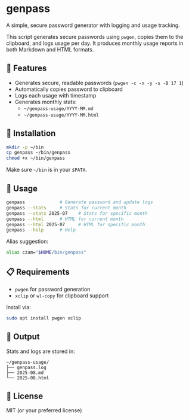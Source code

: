 # genpass

A simple, secure password generator with logging and usage tracking.

This script generates secure passwords using `pwgen`, copies them to the clipboard, and logs usage per day. It produces monthly usage reports in both Markdown and HTML formats.

## 🔐 Features

- Generates secure, readable passwords (`pwgen -c -n -y -s -B 17 1`)
- Automatically copies password to clipboard
- Logs each usage with timestamp
- Generates monthly stats:
  - `~/genpass-usage/YYYY-MM.md`
  - `~/genpass-usage/YYYY-MM.html`

## 🚀 Installation

```bash
mkdir -p ~/bin
cp genpass ~/bin/genpass
chmod +x ~/bin/genpass
```

Make sure `~/bin` is in your `$PATH`.

## 🧪 Usage

```bash
genpass             # Generate password and update logs
genpass --stats     # Stats for current month
genpass --stats 2025-07    # Stats for specific month
genpass --html      # HTML for current month
genpass --html 2025-07     # HTML for specific month
genpass --help      # Help
```

Alias suggestion:

```bash
alias czam="$HOME/bin/genpass"
```

## 📋 Requirements

- `pwgen` for password generation
- `xclip` or `wl-copy` for clipboard support

Install via:

```bash
sudo apt install pwgen xclip
```

## 📁 Output

Stats and logs are stored in:

```
~/genpass-usage/
├── genpass.log
├── 2025-08.md
└── 2025-08.html
```

## 📄 License

MIT (or your preferred license)
